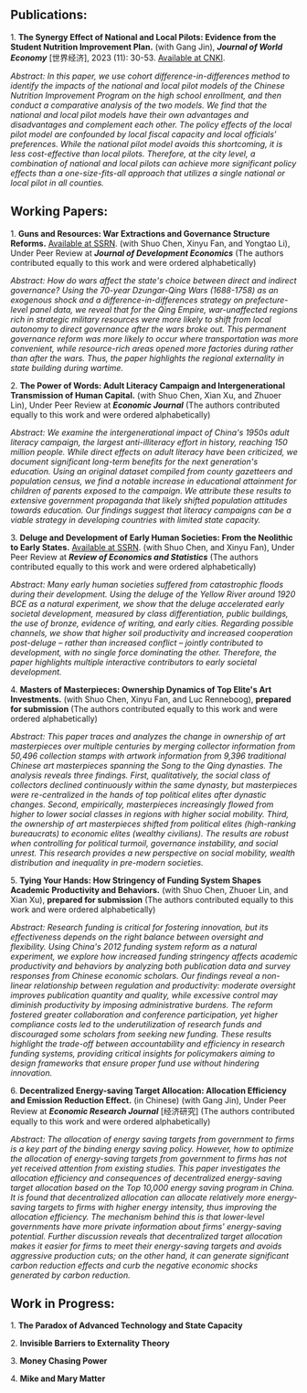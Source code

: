 <h2><b> Publications:</b></h2>
<p>
  1. <b>The Synergy Effect of National and Local Pilots: Evidence from the Student Nutrition Improvement Plan.</b>  (with Gang Jin), <b><i>Journal of World Economy</i></b> [世界经济], 2023 (11): 30-53. <a href="https://kns.cnki.net/kcms2/article/abstract?v=UjEBX92ALNHKe6y98ZWsS9JWxSDl3FYXqdmm2uyrkoh5PTzuFHEr5AQ4Cvkz7iSr5Tw_n0fntYiQUEbT8hayB3uCOX4Xv0fOLtnY3kti_wBntyUPZ_NsKndQD4B_msS0zuSSztpGRZU_kmFyvH7ue0eXqmi6TY_XnJbMFVI_cQNKVa1Uyx-HAmIAlggYL8rW&uniplatform=NZKPT&language=CHS">Available at CNKI</a>.
</p>
<p>
  <i>Abstract: In this paper, we use cohort difference-in-differences method to identify the impacts of the national and local pilot models of the Chinese Nutrition Improvement Program on the high school enrollment, and then conduct a comparative analysis of the two models. We find that the national and local pilot models have their own advantages and disadvantages and complement each other. The policy effects of the local pilot model are confounded by local fiscal capacity and local officials’ preferences. While the national pilot model avoids this shortcoming, it is less cost-effective than local pilots. Therefore, at the city level, a combination of national and local pilots can achieve more significant policy effects than a one-size-fits-all approach that utilizes a single national or local pilot in all counties.</i>
</p>


 
<h2><b> Working Papers:</b></h2>
<p>
  1. <b>Guns and Resources: War Extractions and Governance Structure Reforms.</b> <a href="https://ssrn.com/abstract=4556436">Available at SSRN</a>. (with Shuo Chen, Xinyu Fan, and Yongtao Li), Under Peer Review at <b><i>Journal of Development Economics</i></b> (The authors contributed equally to this work and were ordered alphabetically)
</p>
<p>
  <i>Abstract: How do wars affect the state's choice between direct and indirect governance? Using the 70-year Dzungar-Qing Wars (1688-1758) as an exogenous shock and a difference-in-differences strategy on prefecture-level panel data, we reveal that for the Qing Empire, war-unaffected regions rich in strategic military resources were more likely to shift from local autonomy to direct governance after the wars broke out. This permanent governance reform was more likely to occur where transportation was more convenient, while resource-rich areas opened more factories during rather than after the wars. Thus, the paper highlights the regional externality in state building during wartime.</i>
</p>
<p>
  2. <b>The Power of Words: Adult Literacy Campaign and Intergenerational Transmission of Human Capital.</b> (with Shuo Chen, Xian Xu, and Zhuoer Lin), Under Peer Review at <b><i>Economic Journal</i></b> (The authors contributed equally to this work and were ordered alphabetically)
</p>
<p>
  <i>Abstract: We examine the intergenerational impact of China's 1950s adult literacy campaign, the largest anti-illiteracy effort in history, reaching 150 million people. While direct effects on adult literacy have been criticized, we document significant long-term benefits for the next generation's education. Using an original dataset compiled from county gazetteers and population census, we find a notable increase in educational attainment for children of parents exposed to the campaign. We attribute these results to extensive government propaganda that likely shifted population attitudes towards education. Our findings suggest that literacy campaigns can be a viable strategy in developing countries with limited state capacity.</i>
</p>
<p>
  3. <b>Deluge and Development of Early Human Societies: From the Neolithic to Early States.</b> <a href="https://ssrn.com/abstract=4650064">Available at SSRN</a>. (with Shuo Chen, and Xinyu Fan), Under Peer Review at <b><i>Review of Economics and Statistics</i></b> (The authors contributed equally to this work and were ordered alphabetically)
</p>
<p>
  <i>Abstract: Many early human societies suffered from catastrophic floods during their development. Using the deluge of the Yellow River around 1920 BCE as a natural experiment, we show that the deluge accelerated early societal development, measured by class differentiation, public buildings, the use of bronze, evidence of writing, and early cities. Regarding possible channels, we show that higher soil productivity and increased cooperation post-deluge – rather than increased conflict – jointly contributed to development, with no single force dominating the other. Therefore, the paper highlights multiple interactive contributors to early societal development.</i>
</p>
<p>
  4. <b>Masters of Masterpieces: Ownership Dynamics of Top Elite's Art Investments.</b> (with Shuo Chen, Xinyu Fan, and Luc Renneboog), <b>prepared for submission</b> (The authors contributed equally to this work and were ordered alphabetically)
</p>
<p>
  <i>Abstract: This paper traces and analyzes the change in ownership of art masterpieces over multiple centuries by merging collector information from 50,496 collection stamps with artwork information from 9,396 traditional Chinese art masterpieces spanning the Song to the Qing dynasties. The analysis reveals three findings. First, qualitatively, the social class of collectors declined continuously within the same dynasty, but masterpieces were re-centralized in the hands of top political elites after dynastic changes. Second, empirically, masterpieces increasingly flowed from higher to lower social classes in regions with higher social mobility. Third, the ownership of art masterpieces shifted from political elites (high-ranking bureaucrats) to economic elites (wealthy civilians). The results are robust when controlling for political turmoil, governance instability, and social unrest. This research provides a new perspective on social mobility, wealth distribution and inequality in pre-modern societies.</i>
</p>
<p>
  5. <b>Tying Your Hands: How Stringency of Funding System Shapes Academic Productivity and Behaviors.</b> (with Shuo Chen, Zhuoer Lin, and Xian Xu), <b>prepared for submission</b> (The authors contributed equally to this work and were ordered alphabetically)
</p>
<p>
  <i>Abstract: Research funding is critical for fostering innovation, but its effectiveness depends on the right balance between oversight and flexibility. Using China's 2012 funding system reform as a natural experiment, we explore how increased funding stringency affects academic productivity and behaviors by analyzing both publication data and survey responses from Chinese economic scholars. Our findings reveal a non-linear relationship between regulation and productivity: moderate oversight improves publication quantity and quality, while excessive control may diminish productivity by imposing administrative burdens. The reform fostered greater collaboration and conference participation, yet higher compliance costs led to the underutilization of research funds and discouraged some scholars from seeking new funding. These results highlight the trade-off between accountability and efficiency in research funding systems, providing critical insights for policymakers aiming to design frameworks that ensure proper fund use without hindering innovation.</i>
</p>
<p>
  6. <b>Decentralized Energy-saving Target Allocation: Allocation Efficiency and Emission Reduction Effect.</b> (in Chinese) (with Gang Jin), Under Peer Review at <b><i>Economic Research Journal</i></b> [经济研究] (The authors contributed equally to this work and were ordered alphabetically)
</p>
<p>
  <i>Abstract: The allocation of energy saving targets from government to firms is a key part of the binding energy saving policy. However, how to optimize the allocation of energy-saving targets from government to firms has not yet received attention from existing studies. This paper investigates the allocation efficiency and consequences of decentralized energy-saving target allocation based on the Top 10,000 energy saving program in China. It is found that decentralized allocation can allocate relatively more energy-saving targets to firms with higher energy intensity, thus improving the allocation efficiency. The mechanism behind this is that lower-level governments have more private information about firms' energy-saving potential. Further discussion reveals that decentralized target allocation makes it easier for firms to meet their energy-saving targets and avoids aggressive production cuts; on the other hand, it can generate significant carbon reduction effects and curb the negative economic shocks generated by carbon reduction.</i>
</p>



<h2><b> Work in Progress:</b></h2>
<p>
  1. <b>The Paradox of Advanced Technology and State Capacity</b>
</p>
<p>
  2. <b>Invisible Barriers to Externality Theory</b>
</p>
<p>
  3. <b>Money Chasing Power</b>
</p>
<p>
  4. <b>Mike and Mary Matter</b>
</p>


